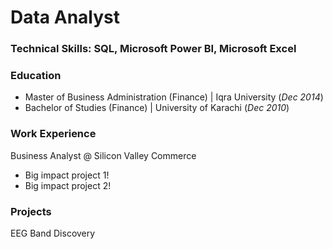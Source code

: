 # Data Analyst

### Technical Skills: SQL, Microsoft Power BI, Microsoft Excel

### Education
 - Master of Business Administration (Finance) | Iqra University (_Dec 2014_)
 - Bachelor of Studies (Finance) | University of Karachi (_Dec 2010_)

### Work Experience
Business Analyst @ Silicon Valley Commerce
 - Big impact project 1!
 - Big impact project 2!

### Projects
EEG Band Discovery
